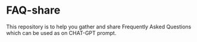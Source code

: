 # FAQ-share
This repository is to help you gather and share Frequently Asked Questions which can be used as on CHAT-GPT prompt.
